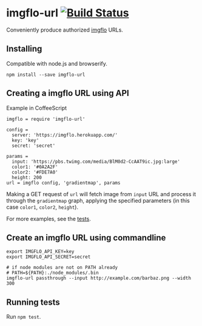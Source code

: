 # imgflo-url [![Build Status](https://travis-ci.org/imgflo/imgflo-url.svg)](https://travis-ci.org/imgflo/imgflo-url)

Conveniently produce authorized [imgflo](https://github.com/jonnor/imgflo) URLs.

## Installing

Compatible with node.js and browserify.

    npm install --save imgflo-url

## Creating a imgflo URL using API

Example in CoffeeScript

    imgflo = require 'imgflo-url'

    config =
      server: 'https://imgflo.herokuapp.com/'
      key: 'key'
      secret: 'secret'

    params =
      input: 'https://pbs.twimg.com/media/BlM0d2-CcAAT9ic.jpg:large'
      color1: '#0A2A2F'
      color2: '#FDE7A0'
      height: 200
    url = imgflo config, 'gradientmap', params

Making a GET request of `url` will fetch image from `input` URL
and process it through the `gradientmap` graph,
applying the specified parameters (in this case `color1`, `color2`, `height`).

For more examples, see the [tests](./spec/imgflo-url.coffee).

## Create an imgflo URL using commandline

    export IMGFLO_API_KEY=key
    export IMGFLO_API_SECRET=secret

    # if node modules are not on PATH already
    # PATH=${PATH}:./node_modules/.bin
    imgflo-url passthrough --input http://example.com/barbaz.png --width 300

## Running tests
Run `npm test`.
